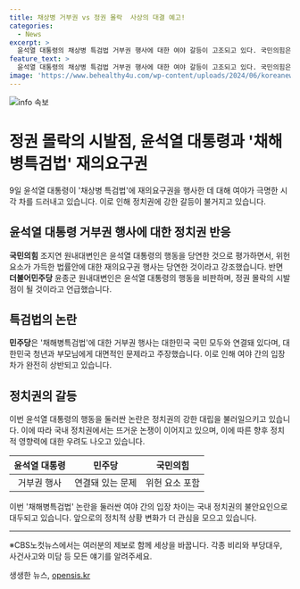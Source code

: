 ```yaml
---
title: 채상병 거부권 vs 정권 몰락  사상의 대결 예고!
categories:
  - News
excerpt: >
  윤석열 대통령의 채상병 특검법 거부권 행사에 대한 여야 갈등이 고조되고 있다. 국민의힘은 위헌 요소가 가득한 법률안에 대한 재의요구권 행사를 당연시하며, 더불어민주당은 삼권분립과 형사법 체계를 뒤흔드는 것으로 주장하고 있다. 민주당은 윤 대통령과 여당을 향해 정권 몰락의 시발점이 될 것이라 비판하고, 조국혁신당은 윤 대통령은 민심을 거부하는 것이라며 민심을 받들 것이라고 밝혔다. 시민들의 제보를 기다리는 CBS노컷뉴스는 더불어 사회적 이슈를 다루고 있다.
feature_text: >
  윤석열 대통령의 채상병 특검법 거부권 행사에 대한 여야 갈등이 고조되고 있다. 국민의힘은 위헌 요소가 가득한 법률안에 대한 재의요구권 행사를 당연시하며, 더불어민주당은 삼권분립과 형사법 체계를 뒤흔드는 것으로 주장하고 있다. 민주당은 윤 대통령과 여당을 향해 정권 몰락의 시발점이 될 것이라 비판하고, 조국혁신당은 윤 대통령은 민심을 거부하는 것이라며 민심을 받들 것이라고 밝혔다. 시민들의 제보를 기다리는 CBS노컷뉴스는 더불어 사회적 이슈를 다루고 있다.
image: 'https://www.behealthy4u.com/wp-content/uploads/2024/06/koreanews.jpg'
---
```


<p><img src="https://www.behealthy4u.com/wp-content/uploads/2024/06/koreanews.jpg" alt="info 속보" /></p>

<h1>정권 몰락의 시발점, 윤석열 대통령과 '채해병특검법' 재의요구권</h1>

<p data-ke-size="size16">9일 윤석열 대통령이 '채상병 특검법'에 재의요구권을 행사한 데 대해 여야가 극명한 시각 차를 드러내고 있습니다. 이로 인해 정치권에 강한 갈등이 불거지고 있습니다.</p>

<h2 data-ke-size="size26">윤석열 대통령 거부권 행사에 대한 정치권 반응</h2>

<p><b>국민의힘</b> 조지연 원내대변인은 윤석열 대통령의 행동을 당연한 것으로 평가하면서, 위헌 요소가 가득한 법률안에 대한 재의요구권 행사는 당연한 것이라고 강조했습니다. 반면 <b>더불어민주당</b> 윤종군 원내대변인은 윤석열 대통령의 행동을 비판하며, 정권 몰락의 시발점이 될 것이라고 언급했습니다.</p>

<h2 data-ke-size="size26">특검법의 논란</h2>

<p><b>민주당</b>은 '채해병특검법'에 대한 거부권 행사는 대한민국 국민 모두와 연결돼 있다며, 대한민국 청년과 부모님에게 대면적인 문제라고 주장했습니다. 이로 인해 여야 간의 입장 차가 완전히 상반되고 있습니다.</p>

<h2 data-ke-size="size26">정치권의 갈등</h2>

<p>이번 윤석열 대통령의 행동을 둘러싼 논란은 정치권의 강한 대립을 불러일으키고 있습니다. 이에 따라 국내 정치권에서는 뜨거운 논쟁이 이어지고 있으며, 이에 따른 향후 정치적 영향력에 대한 우려도 나오고 있습니다.</p>

<table>
    <thead>
        <tr>
            <th><b>윤석열 대통령</b></th>
            <th><b>민주당</b></th>
            <th><b>국민의힘</b></th>
        </tr>
    </thead>
    <tbody>
        <tr>
            <td style="text-align: center; height: 17px;">거부권 행사</td>
            <td style="text-align: center; height: 17px;">연결돼 있는 문제</td>
            <td style="text-align: center; height: 17px;">위헌 요소 포함</td>
        </tr>
    </tbody>
</table>

<p>이번 '채해병특검법' 논란을 둘러싼 여야 간의 입장 차이는 국내 정치권의 불안요인으로 대두되고 있습니다. 앞으로의 정치적 상황 변화가 더 관심을 모으고 있습니다.</p>

<hr>

<p data-ke-size="size16">※CBS노컷뉴스에서는 여러분의 제보로 함께 세상을 바꿉니다. 각종 비리와 부당대우, 사건사고와 미담 등 모든 얘기를 알려주세요.</p>
생생한 뉴스, <a href="https://opensis.kr" rel="dofollow">opensis.kr</a>


